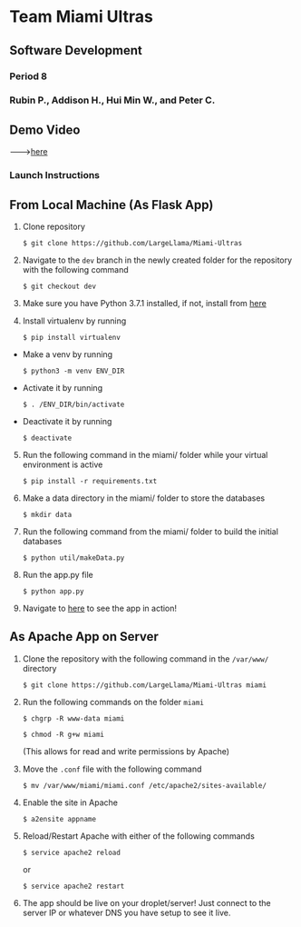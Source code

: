 # Team Miami Ultras
## Software Development
### Period 8
### Rubin P., Addison H., Hui Min W., and Peter C.

## Demo Video 

--->[here](https://youtu.be/A1RrVG25mKg) 

### Launch Instructions

## From Local Machine (As Flask App)
1. Clone repository 

    `$ git clone https://github.com/LargeLlama/Miami-Ultras`

2. Navigate to the `dev` branch in the newly created folder for the repository with the following command 

    `$ git checkout dev`

3. Make sure you have Python 3.7.1 installed, if not, install from [here](https://www.python.org/downloads/)

4. Install virtualenv by running 
  
      `$ pip install virtualenv`

  - Make a venv by running 
  
      `$ python3 -m venv ENV_DIR`
  - Activate it by running 
  
      `$ . /ENV_DIR/bin/activate `
  - Deactivate it by running 
  
      `$ deactivate`  
    
5. Run the following command in the miami/ folder while your virtual environment is active  

    `$ pip install -r requirements.txt`
    
6. Make a data directory in the miami/ folder to store the databases

    `$ mkdir data`

7. Run the following command from the miami/ folder to build the initial databases

    `$ python util/makeData.py`

8. Run the app.py file  

    `$ python app.py`

9. Navigate to [here](http://127.0.0.1:5000/) to see the app in action!

## As Apache App on Server

1. Clone the repository with the following command in the `/var/www/` directory

    `$ git clone https://github.com/LargeLlama/Miami-Ultras miami`

2. Run the following commands on the folder `miami`

    `$ chgrp -R www-data miami`
    
    `$ chmod -R g+w miami`
    
     (This allows for read and write permissions by Apache)
  
3. Move the `.conf` file with the following command

    `$ mv /var/www/miami/miami.conf /etc/apache2/sites-available/` 


4. Enable the site in Apache

    `$ a2ensite appname`

5. Reload/Restart Apache with either of the following commands

    `$ service apache2 reload`
    
      or
    
    `$ service apache2 restart`

6. The app should be live on your droplet/server! Just connect to the server IP or whatever DNS you have setup to see it live.

